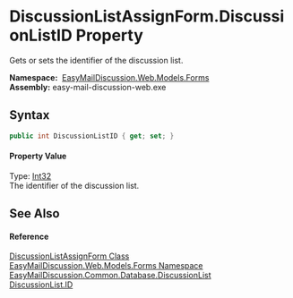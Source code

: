 DiscussionListAssignForm.DiscussionListID Property
==================================================
Gets or sets the identifier of the discussion list.

  **Namespace:**  [EasyMailDiscussion.Web.Models.Forms][1]  
  **Assembly:** easy-mail-discussion-web.exe

Syntax
------

```csharp
public int DiscussionListID { get; set; }
```

#### Property Value
Type: [Int32][2]  
 The identifier of the discussion list. 

See Also
--------

#### Reference
[DiscussionListAssignForm Class][3]  
[EasyMailDiscussion.Web.Models.Forms Namespace][1]  
[EasyMailDiscussion.Common.Database.DiscussionList][4]  
[DiscussionList.ID][5]  

[1]: ../README.md
[2]: https://docs.microsoft.com/dotnet/api/system.int32
[3]: README.md
[4]: ../../EasyMailDiscussion.Common.Database/DiscussionList/README.md
[5]: ../../EasyMailDiscussion.Common.Database/DiscussionList/ID.md